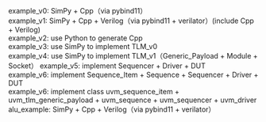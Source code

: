 example_v0: SimPy + Cpp（via pybind11）  
example_v1: SimPy + Cpp + Verilog（via pybind11 + verilator）(include Cpp + Verilog)  
example_v2: use Python to generate Cpp  
example_v3: use SimPy to implement TLM_v0  
example_v4: use SimPy to implement TLM_v1（Generic_Payload + Module + Socket）
example_v5: implement Sequencer + Driver + DUT  
example_v6: implement Sequence_Item + Sequence + Sequencer + Driver + DUT  
example_v6: implement class uvm_sequence_item + uvm_tlm_generic_payload + uvm_sequence + uvm_sequencer + uvm_driver  
alu_example: SimPy + Cpp + Verilog（via pybind11 + verilator）  

